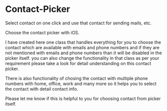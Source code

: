 # Contact-Picker
Select contact on one click and use that contact for sending mails, etc.

Choose the contact picker with iOS.

I have created here one class that handles everything for you to choose the contact which are available with emails and phone 
numbers and if they are not mentioned with emails and phone numbers than it will be disabled in the picker itself. you can also
change the functionality in that class as per your requirement please take a look for detail understanding on this contact
picker.

There is also functionality of chosing the contact with multiple phone numbers with home, office, work and many more so it 
helps you to select the contact with detail contact info.

Please let me know if this is helpful to you for choosing contact from picker itself.
